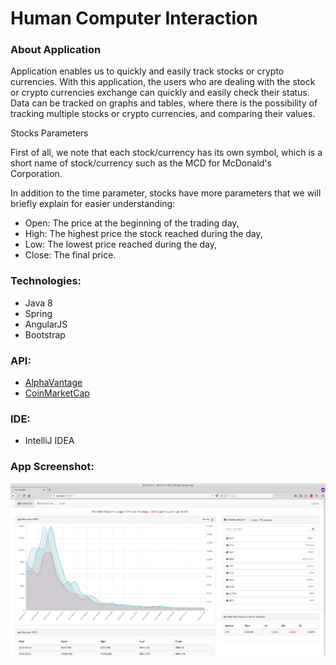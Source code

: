 # Human Computer Interaction


### About Application


Application enables us to quickly and easily track stocks or crypto currencies.
With this application, the users who are dealing with the stock or crypto currencies exchange can quickly and easily check their status.
Data can be tracked on graphs and tables, where there is the possibility of tracking multiple stocks or crypto currencies, and comparing their values.

Stocks Parameters

First of all, we note that each stock/currency has its own symbol,
which is a short name of stock/currency such as the MCD for McDonald's Corporation.

In addition to the time parameter, stocks have more parameters
that we will briefly explain for easier understanding:

   - Open: The price at the beginning of the trading day,
   - High: The highest price the stock reached during the day,
   - Low: The lowest price reached during the day,
   - Close: The final price.





### Technologies:

   - Java 8
   - Spring
   - AngularJS
   - Bootstrap
    
### API:
   - [AlphaVantage](https://www.alphavantage.co/documentation/#)
   - [CoinMarketCap](https://coinmarketcap.com/api/)

### IDE:
   - IntelliJ IDEA

### App Screenshot: 

![Screenshot](src/main/java/uns/ac/rs/files/screenshots/dashboard.png)
